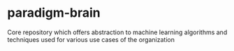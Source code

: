 # paradigm-brain
Core repository which offers abstraction to machine learning algorithms and techniques used for various use cases of the organization
